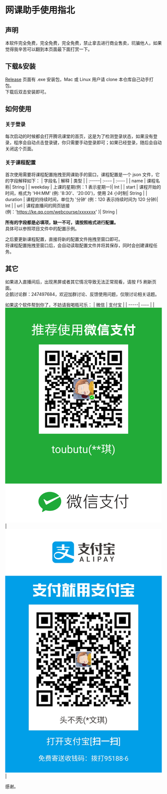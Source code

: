 # 网课助手使用指北 

## 声明
本软件完全免费，完全免费，完全免费，禁止拿去进行商业售卖，坑骗他人，如果觉得我辛苦可以翻到本页面最下面打赏一下。

## 下载&安装
[Release](https://github.com/liuwenkiii/Tencent-Course-Helper/releases) 页面有 .exe 安装包，Mac 或 Linux 用户请 clone 本仓库自己动手打包。  
下载后双击安装即可。

## 如何使用

### 关于登录
每次启动的时候都会打开腾讯课堂的首页，这是为了检测登录状态，如果没有登录，程序会自动点击登录键，你只需要手动登录即可；如果已经登录，随后会自动关闭这个页面。

### 关于课程配置
首次使用需要将课程配置拖拽至网课助手的窗口，课程配置是一个 json 文件，它的字段解释如下：
| 字段名 | 解释 | 类型 |
| :-----| :---- | :---- |
| name | 课程名称| String |
| weekday | 上课的星期(例：1 表示星期一)| Int |
| start  | 课程开始的时间，格式为 'HH:MM' (例: '8:30'、'20:00')，使用 24 小时制| String |
| duration  | 课程的持续时间，单位为 '分钟' (例：120 表示持续时间为 120 分钟)| Int |
| url  | 课程直播间的网页链接 (例：'https://ke.qq.com/webcourse/xxxxxxx' )| String |
  
**所有的字段都是必填项，缺一不可，请按照格式进行配置。**  
具体可以参照项目文件中的配置示例。

之后要更新课程配置，直接将新的配置文件拖拽至窗口即可。  
将课程配置拖拽至窗口后，会自动读取配置文件并将其保存，同时会创建课程任务。


## 其它

如果进入直播间后，出现黑屏或者其它情况导致无法正常观看，请按 F5 刷新页面。  
企鹅讨论群：247497684，欢迎加群讨论、反馈使用问题，仅限讨论相关话题。

如果这个软件帮到你了，不妨请我喝瓶可乐：
| 微信 | 支付宝 |
| -----| ---- |
| ![wexin](./wechat.png) | ![alipay](./alipay.jpg) |

感谢。
